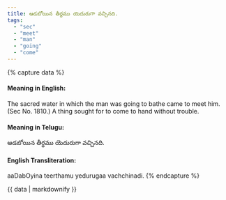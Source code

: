 ```yaml
---
title: ఆడబోయిన తీర్థము యెదురుగా వచ్చినది.
tags:
  - "sec"
  - "meet"
  - "man"
  - "going"
  - "come"
---
```


{% capture data %}
#### Meaning in English:
The sacred water in which the man was going to bathe came to meet him.
(Sec No. 1810.)
A thing sought for to come to hand without trouble.

#### Meaning in Telugu:
ఆడబోయిన తీర్థము యెదురుగా వచ్చినది.

#### English Transliteration:
aaDabOyina teerthamu yedurugaa vachchinadi.
{% endcapture %}

<div class="notice">{{ data | markdownify }}</div>

